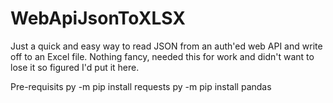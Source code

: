 # WebApiJsonToXLSX

Just a quick and easy way to read JSON from an auth'ed web API and write off to an Excel file. Nothing fancy, needed this for work and didn't want to lose it so figured I'd put it here.

Pre-requisits
py -m pip install requests
py -m pip install pandas
